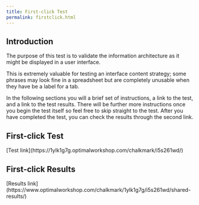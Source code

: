 ```yaml
---
title: First-click Test  
permalink: firstclick.html 
---
```

<h2>Introduction</h2>  
<p>The purpose of this test is to validate the information architecture as it might be displayed in a user interface.</p>
<p>This is extremely valuable for testing an interface content strategy; some phrases may look fine in a spreadsheet but are completely unusable when they have be a label for a tab.</p>
<p>In the following sections you will a brief set of instructions, a link to the test, and a link to the test results. There will be further more instructions once you begin the test itself so feel free to skip straight to the test. After you have completed the test, you can check the results through the second link.</p>

<h2>First-click Test</h2>  
[Test link](https://1ylk1g7g.optimalworkshop.com/chalkmark/i5s261wd/)  
 
<h2>First-click Results</h2>   
[Results link](https://www.optimalworkshop.com/chalkmark/1ylk1g7g/i5s261wd/shared-results/)   

